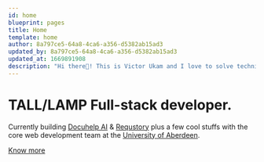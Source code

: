 ```yaml
---
id: home
blueprint: pages
title: Home
template: home
author: 8a797ce5-64a8-4ca6-a356-d5382ab15ad3
updated_by: 8a797ce5-64a8-4ca6-a356-d5382ab15ad3
updated_at: 1669891908
description: "Hi there👋! This is Victor Ukam and I love to solve technical problems with codes."
---
```


# TALL/LAMP Full-stack developer.

Currently building <a href="https://docuhelp.ai" target="_blank">Docuhelp AI</a> & <a href="https://requstory.com" target="_blank">Requstory</a> plus a few cool stuffs with the core web development team at the <a href="https://abdn.ac.uk" target="_blank">University of Aberdeen</a>.

<a href="/about">Know more</a>
